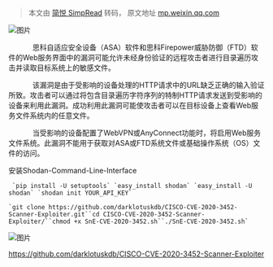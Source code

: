 > 本文由 [简悦 SimpRead](http://ksria.com/simpread/) 转码， 原文地址 [mp.weixin.qq.com](https://mp.weixin.qq.com/s/WTj59DTPv6SAtFz3XvZLzQ)

  

![图片](https://mmbiz.qpic.cn/mmbiz_jpg/aPmkR80bcV29EY8INKXyoCFfu2cfMDaKogVASDLKHEdU5IdrDd53K2otYiczHcpxicdojYPX0JsLvYib8SfxUJTOQ/640?wx_fmt=jpeg&tp=webp&wxfrom=5&wx_lazy=1&wx_co=1)

  

            思科自适应安全设备（ASA）软件和思科Firepower威胁防御（FTD）软件的Web服务界面中的漏洞可能允许未经身份验证的远程攻击者进行目录遍历攻击并读取目标系统上的敏感文件。

            该漏洞是由于受影响的设备处理的HTTP请求中的URL缺乏正确的输入验证所致。攻击者可以通过将包含目录遍历字符序列的特制HTTP请求发送到受影响的设备来利用此漏洞。成功利用此漏洞可能使攻击者可以在目标设备上查看Web服务文件系统内的任意文件。

            当受影响的设备配置了WebVPN或AnyConnect功能时，将启用Web服务文件系统。此漏洞不能用于获取对ASA或FTD系统文件或基础操作系统（OS）文件的访问。

  

安装Shodan-Command-Line-Interface

```
 `pip install -U setuptools` `easy_install shodan` `easy_install -U shodan` `shodan init YOUR_API_KEY`
```

  

  

```
`git clone https://github.com/darklotuskdb/CISCO-CVE-2020-3452-Scanner-Exploiter.git``cd CISCO-CVE-2020-3452-Scanner-Exploiter/``chmod +x SnE-CVE-2020-3452.sh``./SnE-CVE-2020-3452.sh`
```

  
  

  

![图片](https://mmbiz.qpic.cn/mmbiz_png/aPmkR80bcV29EY8INKXyoCFfu2cfMDaKj5vaoPUD843DoXqsnLEJYzcTkx1EkEwtAEzicVic0Fp7tUS0GZpM2HYg/640?wx_fmt=png&tp=webp&wxfrom=5&wx_lazy=1&wx_co=1)

  

  

https://github.com/darklotuskdb/CISCO-CVE-2020-3452-Scanner-Exploiter